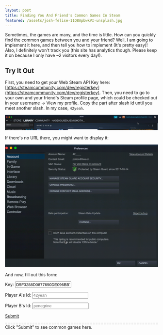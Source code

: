 ```yaml
---
layout: post
title: Finding You And Friend's Common Games In Steam
featured: /assets/josh-felise-11Q8ApbwkVI-unsplash.jpg
---
```


Sometimes, the games are many, and the time is little. How can you quickly find the common games between you and your friend? Well, I am going to implement it here, and then tell you how to implement (It's pretty easy)! Also, I definitely won't track you (this site has analytics though. Please keep it on because I only have ~2 visitors every day!).

## Try It Out

First, you need to get your Web Steam API Key here: [https://steamcommunity.com/dev/registerkey](https://steamcommunity.com/dev/registerkey). Then, you need to go to your own and your friend's Steam profile page, which could be checked out in your username → View my profile. Copy the part after slash id until you meet another slash. In my case, `42yeah`.

![Yep, I have no money](/assets/scg/no.money.gif)

If there's no URL there, you might want to display it:

![Slightly large gif](/assets/scg/url.gif)

And now, fill out this form:

Key: <input id="key" placeholder="A4Z3588D0877690DE296EF735A2813Z3" value="D5F3288D0877690DE096BB735A2616A3">

Player A's Id: <input id="a" placeholder="42yeah">

Player B's Id: <input id="b" placeholder="penegrine">

[Submit](javascript:submit())
<script src="/assets/scg/client.js"></script>

<style>
.list {
    max-height: 20em;
    overflow: scroll;
    border-top: 3px dashed #efefef;
    border-bottom: 3px dashed #efefef;
}

.list-item {
    margin-top: -1px;
    text-align: center;
    border: 1px solid #eeeeee;
    color: #333;
    padding: 0.2em;
}

.list-item:hover {
    background-color: aliceblue;
}
</style>

<div class="list" id="list">
</div>
<span id="common">Click "Submit" to see common games here.</span>
